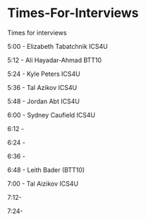 # Times-For-Interviews
Times for interviews

5:00 - Elizabeth Tabatchnik ICS4U

5:12 - Ali Hayadar-Ahmad BTT10

5:24 - Kyle Peters ICS4U

5:36 - Tal Azikov ICS4U

5:48 - Jordan Abt ICS4U

6:00 -  Sydney Caufield ICS4U

6:12 - 

6:24 -

6:36 - 

6:48 - Leith Bader (BTT10)

7:00 - Tal Aizikov ICS4U

7:12-

7:24-
